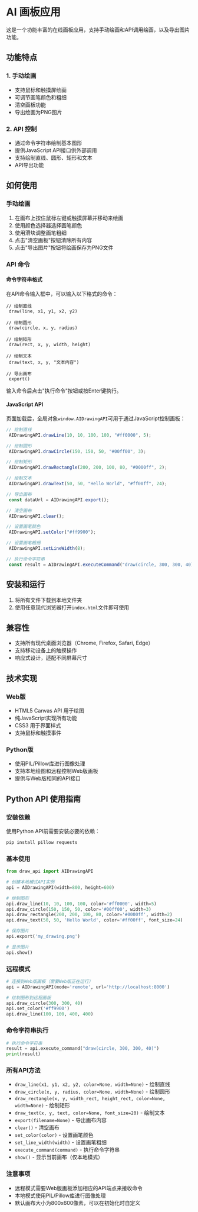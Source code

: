 # AI 画板应用

这是一个功能丰富的在线画板应用，支持手动绘画和API调用绘画，以及导出图片功能。

## 功能特点

### 1. 手动绘画
- 支持鼠标和触摸屏绘画
- 可调节画笔颜色和粗细
- 清空画板功能
- 导出绘画为PNG图片

### 2. API 控制
- 通过命令字符串绘制基本图形
- 提供JavaScript API接口供外部调用
- 支持绘制直线、圆形、矩形和文本
- API导出功能

## 如何使用

### 手动绘画
1. 在画布上按住鼠标左键或触摸屏幕并移动来绘画
2. 使用颜色选择器选择画笔颜色
3. 使用滑块调整画笔粗细
4. 点击"清空画板"按钮清除所有内容
5. 点击"导出图片"按钮将绘画保存为PNG文件

### API 命令

#### 命令字符串格式
在API命令输入框中，可以输入以下格式的命令：

```
// 绘制直线
 draw(line, x1, y1, x2, y2)

// 绘制圆形
 draw(circle, x, y, radius)

// 绘制矩形
 draw(rect, x, y, width, height)

// 绘制文本
 draw(text, x, y, "文本内容")

// 导出画布
 export()
```

输入命令后点击"执行命令"按钮或按Enter键执行。

#### JavaScript API
页面加载后，全局对象`window.AIDrawingAPI`可用于通过JavaScript控制画板：

```javascript
// 绘制直线
 AIDrawingAPI.drawLine(10, 10, 100, 100, "#ff0000", 5);

// 绘制圆形
 AIDrawingAPI.drawCircle(150, 150, 50, "#00ff00", 3);

// 绘制矩形
 AIDrawingAPI.drawRectangle(200, 200, 100, 80, "#0000ff", 2);

// 绘制文本
 AIDrawingAPI.drawText(50, 50, "Hello World", "#ff00ff", 24);

// 导出画布
 const dataUrl = AIDrawingAPI.export();

// 清空画布
 AIDrawingAPI.clear();

// 设置画笔颜色
 AIDrawingAPI.setColor("#ff9900");

// 设置画笔粗细
 AIDrawingAPI.setLineWidth(8);

// 执行命令字符串
 const result = AIDrawingAPI.executeCommand("draw(circle, 300, 300, 40)");
```

## 安装和运行

1. 将所有文件下载到本地文件夹
2. 使用任意现代浏览器打开`index.html`文件即可使用

## 兼容性

- 支持所有现代桌面浏览器（Chrome, Firefox, Safari, Edge）
- 支持移动设备上的触摸操作
- 响应式设计，适配不同屏幕尺寸

## 技术实现

### Web版
- HTML5 Canvas API 用于绘图
- 纯JavaScript实现所有功能
- CSS3 用于界面样式
- 支持鼠标和触摸事件

### Python版
- 使用PIL/Pillow库进行图像处理
- 支持本地绘图和远程控制Web版画板
- 提供与Web版相同的API接口

## Python API 使用指南

### 安装依赖

使用Python API前需要安装必要的依赖：

```bash
pip install pillow requests
```

### 基本使用

```python
from draw_api import AIDrawingAPI

# 创建本地模式API实例
api = AIDrawingAPI(width=800, height=600)

# 绘制图形
api.draw_line(10, 10, 100, 100, color='#ff0000', width=5)
api.draw_circle(150, 150, 50, color='#00ff00', width=3)
api.draw_rectangle(200, 200, 100, 80, color='#0000ff', width=2)
api.draw_text(50, 50, 'Hello World', color='#ff00ff', font_size=24)

# 保存图片
api.export('my_drawing.png')

# 显示图片
api.show()
```

### 远程模式

```python
# 连接到Web版画板（需要Web版正在运行）
api = AIDrawingAPI(mode='remote', url='http://localhost:8000')

# 绘制图形到远程画板
api.draw_circle(300, 300, 40)
api.set_color('#ff9900')
api.draw_line(100, 100, 400, 400)
```

### 命令字符串执行

```python
# 执行命令字符串
result = api.execute_command("draw(circle, 300, 300, 40)")
print(result)
```

### 所有API方法

- `draw_line(x1, y1, x2, y2, color=None, width=None)` - 绘制直线
- `draw_circle(x, y, radius, color=None, width=None)` - 绘制圆形
- `draw_rectangle(x, y, width_rect, height_rect, color=None, width=None)` - 绘制矩形
- `draw_text(x, y, text, color=None, font_size=20)` - 绘制文本
- `export(filename=None)` - 导出画布内容
- `clear()` - 清空画布
- `set_color(color)` - 设置画笔颜色
- `set_line_width(width)` - 设置画笔粗细
- `execute_command(command)` - 执行命令字符串
- `show()` - 显示当前画布（仅本地模式）

### 注意事项

- 远程模式需要Web版画板添加相应的API端点来接收命令
- 本地模式使用PIL/Pillow库进行图像处理
- 默认画布大小为800x600像素，可以在初始化时自定义